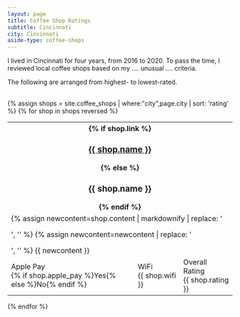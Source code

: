 ```yaml
---
layout: page
title: Coffee Shop Ratings
subtitle: Cincinnati
city: Cincinnati
aside-type: coffee-shops
---
```


I lived in Cincinnati for four years, from 2016 to 2020.
To pass the time, I reviewed local coffee shops based on my .... unusual .... criteria.

The following are arranged from highest- to lowest-rated.
<br><br>

{% assign shops = site.coffee_shops | where:"city",page.city | sort: 'rating' %}
{% for shop in shops reversed %}
<br>
<div class="coffee-shop" id="{{ shop.name | slugify }}">
<table>
<tr>
<th colspan="3">
    {% if shop.link %}
        <h3><b><a href="{{ shop.link }}">{{ shop.name }}</a></b></h3>
    {% else %}
        <h3>{{ shop.name }}</h3>
    {% endif %}
</th>
</tr><tr>
<td colspan="3" class="coffee-shop-desc">
    <!--The content comes in with <p> tags that mess up formatting. Remove-->
    {% assign newcontent=shop.content | markdownify | replace: '<p>', '' %}
    {% assign newcontent=newcontent | replace: '</p>', '' %}
    {{ newcontent }}
</td>
</tr><tr>
<td class="coffee-shop-attr">
  <span class="coffee-shop-attr-name">
    Apple Pay
  </span>
  <br>
  <span class="coffee-shop-attr-value">
    {% if shop.apple_pay %}Yes{% else %}No{% endif %}
  </span>
</td>
<td class="coffee-shop-attr">
  <span class="coffee-shop-attr-name">
    WiFi
  </span>
  <br>
  <span class="coffee-shop-attr-value">
    {{ shop.wifi }}
  </span>
</td>
<td class="coffee-shop-attr">
  <span class="coffee-shop-attr-name">
    Overall Rating
  </span>
  <br>
  <span class="coffee-shop-attr-value">
    {{ shop.rating }}
  </span>
</td>
</tr>
</table>
</div>
{% endfor %}
<br>

